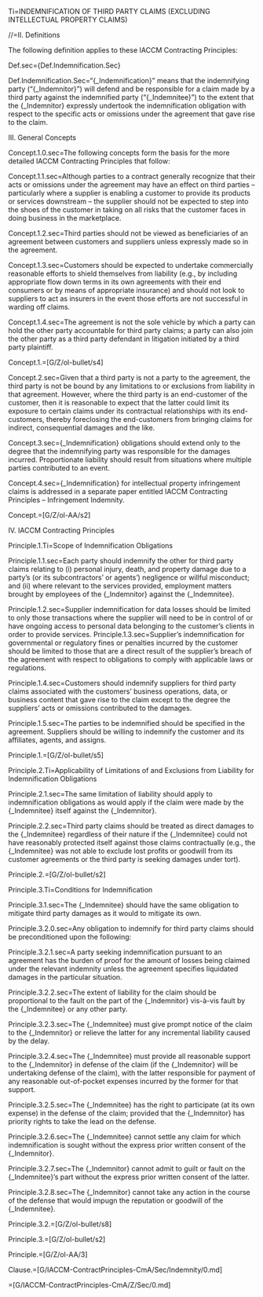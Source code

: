 Ti=INDEMNIFICATION OF THIRD PARTY CLAIMS (EXCLUDING INTELLECTUAL PROPERTY CLAIMS)


//=II. Definitions

The following definition applies to these IACCM Contracting Principles:

Def.sec={Def.Indemnification.Sec}

Def.Indemnification.Sec=“{_Indemnification}” means that the indemnifying party (“{_Indemnitor}”) will defend and be responsible for a claim made by a third party against the indemnified party (“{_Indemnitee}”) to the extent that the {_Indemnitor} expressly undertook the indemnification obligation with respect to the specific acts or omissions under the agreement that gave rise to the claim.

III. General Concepts

Concept.1.0.sec=The following concepts form the basis for the more detailed IACCM Contracting Principles that follow:

Concept.1.1.sec=Although parties to a contract generally recognize that their acts or omissions under the agreement may have an effect on third parties – particularly where a supplier is enabling a customer to provide its products or services downstream – the supplier should not be expected to step into the shoes of the customer in taking on all risks that the customer faces in doing business in the marketplace.

Concept.1.2.sec=Third parties should not be viewed as beneficiaries of an agreement between customers and suppliers unless expressly made so in the agreement.

Concept.1.3.sec=Customers should be expected to undertake commercially reasonable efforts to shield themselves from liability (e.g., by including appropriate flow down terms in its own agreements with their end consumers or by means of appropriate insurance) and should not look to suppliers to act as insurers in the event those efforts are not successful in warding off claims.

Concept.1.4.sec=The agreement is not the sole vehicle by which a party can hold the other party accountable for third party claims; a party can also join the other party as a third party defendant in litigation initiated by a third party plaintiff.

Concept.1.=[G/Z/ol-bullet/s4]

Concept.2.sec=Given that a third party is not a party to the agreement, the third party is not be bound by any limitations to or exclusions from liability in that agreement. However, where the third party is an end-customer of the customer, then it is reasonable to expect that the latter could limit its exposure to certain claims under its contractual relationships with its end-customers, thereby foreclosing the end-customers from bringing claims for indirect, consequential damages and the like.

Concept.3.sec={_Indemnification} obligations should extend only to the degree that the indemnifying party was responsible for the damages incurred. Proportionate liability should result from situations where multiple parties contributed to an event.

Concept.4.sec={_Indemnification} for intellectual property infringement claims is addressed in a separate paper entitled IACCM Contracting Principles – Infringement Indemnity.

Concept.=[G/Z/ol-AA/s2]

IV. IACCM Contracting Principles

Principle.1.Ti=Scope of Indemnification Obligations

Principle.1.1.sec=Each party should indemnify the other for third party claims relating to (i) personal injury, death, and property damage due to a party’s (or its subcontractors’ or agents’) negligence or willful misconduct; and (ii) where relevant to the services provided, employment matters brought by employees of the {_Indemnitor} against the {_Indemnitee}.

Principle.1.2.sec=Supplier indemnification for data losses should be limited to only those transactions where the supplier will need to be in control of or have ongoing access to personal data belonging to the customer’s clients in order to provide services.
Principle.1.3.sec=Supplier’s indemnification for governmental or regulatory fines or penalties incurred by the customer should be limited to those that are a direct result of the supplier’s breach of the agreement with respect to obligations to comply with applicable laws or regulations.

Principle.1.4.sec=Customers should indemnify suppliers for third party claims associated with the customers’ business operations, data, or business content that gave rise to the claim except to the degree the suppliers’ acts or omissions contributed to the damages.

Principle.1.5.sec=The parties to be indemnified should be specified in the agreement. Suppliers should be willing to indemnify the customer and its affiliates, agents, and assigns.

Principle.1.=[G/Z/ol-bullet/s5]

Principle.2.Ti=Applicability of Limitations of and Exclusions from Liability for Indemnification Obligations

Principle.2.1.sec=The same limitation of liability should apply to indemnification obligations as would apply if the claim were made by the {_Indemnitee} itself against the {_Indemnitor}.

Principle.2.2.sec=Third party claims should be treated as direct damages to the {_Indemnitee} regardless of their nature if the {_Indemnitee} could not have reasonably protected itself against those claims contractually (e.g., the {_Indemnitee} was not able to exclude lost profits or goodwill from its customer agreements or the third party is seeking damages under tort).

Principle.2.=[G/Z/ol-bullet/s2]

Principle.3.Ti=Conditions for Indemnification

Principle.3.1.sec=The {_Indemnitee} should have the same obligation to mitigate third party damages as it would to mitigate its own.

Principle.3.2.0.sec=Any obligation to indemnify for third party claims should be preconditioned upon the following:

Principle.3.2.1.sec=A party seeking indemnification pursuant to an agreement has the burden of proof for the amount of losses being claimed under the relevant indemnity unless the agreement specifies liquidated damages in the particular situation.

Principle.3.2.2.sec=The extent of liability for the claim should be proportional to the fault on the part of the {_Indemnitor} vis-à-vis fault by the {_Indemnitee} or any other party.

Principle.3.2.3.sec=The {_Indemnitee} must give prompt notice of the claim to the {_Indemnitor} or relieve the latter for any incremental liability caused by the delay.

Principle.3.2.4.sec=The {_Indemnitee} must provide all reasonable support to the {_Indemnitor} in defense of the claim (if the {_Indemnitor} will be undertaking defense of the claim), with the latter responsible for payment of any reasonable out-of-pocket expenses incurred by the former for that support.

Principle.3.2.5.sec=The {_Indemnitee} has the right to participate (at its own expense) in the defense of the claim; provided that the {_Indemnitor} has priority rights to take the lead on the defense.

Principle.3.2.6.sec=The {_Indemnitee} cannot settle any claim for which indemnification is sought without the express prior written consent of the {_Indemnitor}.

Principle.3.2.7.sec=The {_Indemnitor} cannot admit to guilt or fault on the {_Indemnitee}’s part without the express prior written consent of the latter.

Principle.3.2.8.sec=The {_Indemnitor} cannot take any action in the course of the defense that would impugn the reputation or goodwill of the {_Indemnitee}.

Principle.3.2.=[G/Z/ol-bullet/s8]

Principle.3.=[G/Z/ol-bullet/s2]

Principle.=[G/Z/ol-AA/3]

Clause.=[G/IACCM-ContractPrinciples-CmA/Sec/Indemnity/0.md]

=[G/IACCM-ContractPrinciples-CmA/Z/Sec/0.md]
